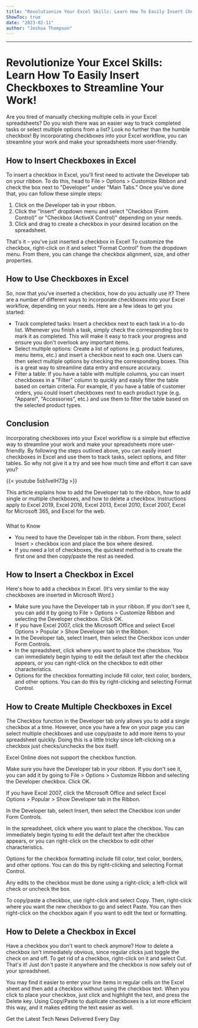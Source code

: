 ```yaml
---
title: "Revolutionize Your Excel Skills: Learn How To Easily Insert Checkboxes to Streamline Your Work!"
ShowToc: true 
date: "2023-02-11"
author: "Joshua Thompson"
---
```

*****
# Revolutionize Your Excel Skills: Learn How To Easily Insert Checkboxes to Streamline Your Work!

Are you tired of manually checking multiple cells in your Excel spreadsheets? Do you wish there was an easier way to track completed tasks or select multiple options from a list? Look no further than the humble checkbox! By incorporating checkboxes into your Excel workflow, you can streamline your work and make your spreadsheets more user-friendly.

## How to Insert Checkboxes in Excel

To insert a checkbox in Excel, you'll first need to activate the Developer tab on your ribbon. To do this, head to File > Options > Customize Ribbon and check the box next to "Developer" under "Main Tabs." Once you've done that, you can follow these simple steps:

1. Click on the Developer tab in your ribbon.
2. Click the "Insert" dropdown menu and select "Checkbox (Form Control)" or "Checkbox (ActiveX Control)" depending on your needs.
3. Click and drag to create a checkbox in your desired location on the spreadsheet.

That's it – you've just inserted a checkbox in Excel! To customize the checkbox, right-click on it and select "Format Control" from the dropdown menu. From there, you can change the checkbox alignment, size, and other properties.

## How to Use Checkboxes in Excel

So, now that you've inserted a checkbox, how do you actually use it? There are a number of different ways to incorporate checkboxes into your Excel workflow, depending on your needs. Here are a few ideas to get you started:

- Track completed tasks: Insert a checkbox next to each task in a to-do list. Whenever you finish a task, simply check the corresponding box to mark it as completed. This will make it easy to track your progress and ensure you don't overlook any important items.
- Select multiple options: Create a list of options (e.g. product features, menu items, etc.) and insert a checkbox next to each one. Users can then select multiple options by checking the corresponding boxes. This is a great way to streamline data entry and ensure accuracy.
- Filter a table: If you have a table with multiple columns, you can insert checkboxes in a "Filter" column to quickly and easily filter the table based on certain criteria. For example, if you have a table of customer orders, you could insert checkboxes next to each product type (e.g. "Apparel", "Accessories", etc.) and use them to filter the table based on the selected product types.

## Conclusion

Incorporating checkboxes into your Excel workflow is a simple but effective way to streamline your work and make your spreadsheets more user-friendly. By following the steps outlined above, you can easily insert checkboxes in Excel and use them to track tasks, select options, and filter tables. So why not give it a try and see how much time and effort it can save you?

{{< youtube 5sb1veIH73g >}} 




This article explains how to add the Developer tab to the ribbon, how to add single or multiple checkboxes, and how to delete a checkbox. Instructions apply to Excel 2019, Excel 2016, Excel 2013, Excel 2010, Excel 2007, Excel for Microsoft 365, and Excel for the web.

 
### 
What to Know
 
- You need to have the Developer tab in the ribbon. From there, select Insert > checkbox icon and place the box where desired.
 - If you need a lot of checkboxes, the quickest method is to create the first one and then copy/paste the rest as needed.

 
##   How to Insert a Checkbox in Excel  
 

Here's how to add a checkbox in Excel. (It's very similar to the way checkboxes are inserted in Microsoft Word.)

 
- Make sure you have the Developer tab in your ribbon. If you don't see it, you can add it by going to File > Options > Customize Ribbon and selecting the Developer checkbox. Click OK.
 - If you have Excel 2007, click the Microsoft Office and select Excel Options > Popular > Show Developer tab in the Ribbon.
 - In the Developer tab, select Insert, then select the Checkbox icon under Form Controls.
 - In the spreadsheet, click where you want to place the checkbox. You can immediately begin typing to edit the default text after the checkbox appears, or you can right-click on the checkbox to edit other characteristics.
 - Options for the checkbox formatting include fill color, text color, borders, and other options. You can do this by right-clicking and selecting Format Control.

 
##   How to Create Multiple Checkboxes in Excel  
 

The Checkbox function in the Developer tab only allows you to add a single checkbox at a time. However, once you have a few on your page you can select multiple checkboxes and use copy/paste to add more items to your spreadsheet quickly. Doing this is a little tricky since left-clicking on a checkbox just checks/unchecks the box itself.

 
Excel Online does not support the checkbox function.
 

Make sure you have the Developer tab in your ribbon. If you don't see it, you can add it by going to File > Options > Customize Ribbon and selecting the Developer checkbox. Click OK.

 

If you have Excel 2007, click the Microsoft Office and select Excel Options > Popular > Show Developer tab in the Ribbon.

 

In the Developer tab, select Insert, then select the Checkbox icon under Form Controls.

 

In the spreadsheet, click where you want to place the checkbox. You can immediately begin typing to edit the default text after the checkbox appears, or you can right-click on the checkbox to edit other characteristics.

 

Options for the checkbox formatting include fill color, text color, borders, and other options. You can do this by right-clicking and selecting Format Control.

 
Any edits to the checkbox must be done using a right-click; a left-click will check or uncheck the box.
 

To copy/paste a checkbox, use right-click and select Copy. Then, right-click where you want the new checkbox to go and select Paste. You can then right-click on the checkbox again if you want to edit the text or formatting.

 
##   How to Delete a Checkbox in Excel  
 

Have a checkbox you don't want to check anymore? How to delete a checkbox isn't immediately obvious, since regular clicks just toggle the check on and off. To get rid of a checkbox, right-click on it and select Cut. That's it! Just don't paste it anywhere and the checkbox is now safely out of your spreadsheet.

 
You may find it easier to enter your line items in regular cells on the Excel sheet and then add a checkbox without using the checkbox text. When you click to place your checkbox, just click and highlight the text, and press the Delete key. Using Copy/Paste to duplicate checkboxes is a lot more efficient this way, and it makes editing the text easier as well.
 

Get the Latest Tech News Delivered Every Day




